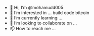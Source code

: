 - 👋 Hi, I’m @mohamudd005
- 👀 I’m interested in ... build code bitcoin
- 🌱 I’m currently learning ...
- 💞️ I’m looking to collaborate on ...
- 📫 How to reach me ...

<!---
mohamudd005/mohamudd005 is a ✨ special ✨ repository because its `README.md` (this file) appears on your GitHub profile.
You can click the Preview link to take a look at your changes.
--->
